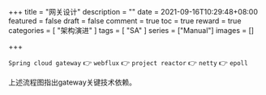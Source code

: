 +++
title = "网关设计"
description = ""
date = 2021-09-16T10:29:48+08:00
featured = false
draft = false
comment = true
toc = true
reward = true
categories = [
  "架构演进"
]
tags = [
  "SA"
]
series = ["Manual"]
images = []

+++

`Spring cloud gateway`  👉 `webflux` 👉 `project reactor` 👉 `netty` 👉 `epoll`

<!--more-->

上述流程图指出gateway关键技术依赖。

